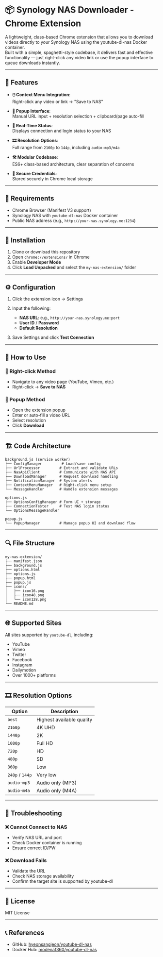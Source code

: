 # 📦 Synology NAS Downloader - Chrome Extension

A lightweight, class-based Chrome extension that allows you to download videos directly to your Synology NAS using the youtube-dl-nas Docker container.  
Built with a simple, spaghetti-style codebase, it delivers fast and effective functionality — just right-click any video link or use the popup interface to queue downloads instantly.

---

## 🚀 Features

- **🖱️ Context Menu Integration**:  
  Right-click any video or link → "Save to NAS"

- **🔲 Popup Interface**:  
  Manual URL input + resolution selection + clipboard/page auto-fill

- **📶 Real-Time Status**:  
  Displays connection and login status to your NAS

- **🎞️ Resolution Options**:  
  Full range from `2160p` to `144p`, including `audio-mp3/m4a`

- **🛠 Modular Codebase**:  
  ES6+ class-based architecture, clear separation of concerns

- **🔐 Secure Credentials**:  
  Stored securely in Chrome local storage

---

## 🧰 Requirements

- Chrome Browser (Manifest V3 support)  
- Synology NAS with `youtube-dl-nas` Docker container  
- Public NAS address (e.g., `http://your-nas.synology.me:1234`)

---

## 🧭 Installation

1. Clone or download this repository  
2. Open `chrome://extensions/` in Chrome  
3. Enable **Developer Mode**  
4. Click **Load Unpacked** and select the `my-nas-extension/` folder

---

## ⚙️ Configuration

1. Click the extension icon → Settings  
2. Input the following:

   - **NAS URL**: e.g., `http://your-nas.synology.me:port`
   - **User ID** / **Password**
   - **Default Resolution**

3. Save Settings and click **Test Connection**

---

## 🎯 How to Use

### 🔸 Right-click Method
- Navigate to any video page (YouTube, Vimeo, etc.)  
- Right-click → **Save to NAS**

### 🔹 Popup Method
- Open the extension popup  
- Enter or auto-fill a video URL  
- Select resolution  
- Click **Download**

---

## 🏗 Code Architecture

```
background.js (service worker)
├── ConfigManager         # Load/save config
├── UrlProcessor         # Extract and validate URLs
├── NasApiClient         # Communicate with NAS API
├── DownloadManager      # Request download handling
├── NotificationManager  # System alerts
├── ContextMenuManager   # Right-click menu setup
└── MessageHandler       # Handle extension messages

options.js
├── OptionsConfigManager # Form UI + storage
├── ConnectionTester     # Test NAS login status
└── OptionsMessageHandler

popup.js
└── PopupManager         # Manage popup UI and download flow
```

---

## 🔍 File Structure

```
my-nas-extension/
├── manifest.json
├── background.js
├── options.html
├── options.js
├── popup.html
├── popup.js
├── icons/
│   ├── icon16.png
│   ├── icon48.png
│   └── icon128.png
└── README.md
```

---

## 🌐 Supported Sites

All sites supported by `youtube-dl`, including:

- YouTube
- Vimeo
- Twitter
- Facebook
- Instagram
- Dailymotion
- Over 1000+ platforms

---

## 🎞 Resolution Options

| Option        | Description               |
|---------------|---------------------------|
| `best`        | Highest available quality |
| `2160p`       | 4K UHD                    |
| `1440p`       | 2K                        |
| `1080p`       | Full HD                   |
| `720p`        | HD                        |
| `480p`        | SD                        |
| `360p`        | Low                       |
| `240p` / `144p` | Very low                 |
| `audio-mp3`   | Audio only (MP3)          |
| `audio-m4a`   | Audio only (M4A)          |

---

## 🧪 Troubleshooting

### ❌ Cannot Connect to NAS
- Verify NAS URL and port
- Check Docker container is running
- Ensure correct ID/PW

### ❌ Download Fails
- Validate the URL
- Check NAS storage availability
- Confirm the target site is supported by youtube-dl

---

## 📝 License

MIT License

---

## 📞 References

- GitHub: [hyeonsangjeon/youtube-dl-nas](https://github.com/hyeonsangjeon/youtube-dl-nas)  
- Docker Hub: [modenaf360/youtube-dl-nas](https://hub.docker.com/r/modenaf360/youtube-dl-nas/)
